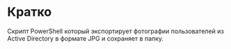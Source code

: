 # Кратко
Скрипт PowerShell который экспортирует фотографии пользователей из Active Directory в формате JPG и сохраняет в папку.